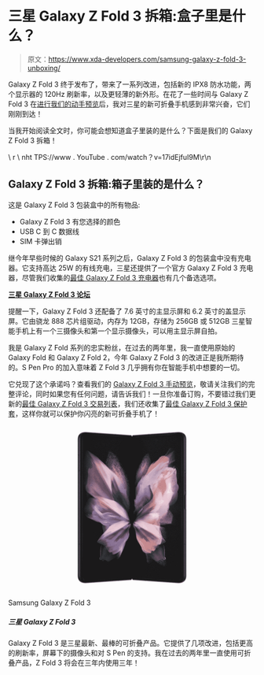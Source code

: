 # 三星 Galaxy Z Fold 3 拆箱:盒子里是什么？

> 原文：<https://www.xda-developers.com/samsung-galaxy-z-fold-3-unboxing/>

Galaxy Z Fold 3 终于发布了，带来了一系列改进，包括新的 IPX8 防水功能，两个显示器的 120Hz 刷新率，以及更轻薄的新外形。在花了一些时间与 Galaxy Z Fold 3 在[进行我们的动手预览](https://www.xda-developers.com/samsung-galaxy-z-fold-3-hands-on/)后，我对三星的新可折叠手机感到非常兴奋，它们刚刚到达！

当我开始阅读全文时，你可能会想知道盒子里装的是什么？下面是我们的 Galaxy Z Fold 3 拆箱！

\ r \ nht TPS://www . YouTube . com/watch？v=17idEjfuI9M\r\n

## Galaxy Z Fold 3 拆箱:箱子里装的是什么？

这是 Galaxy Z Fold 3 包装盒中的所有物品:

*   Galaxy Z Fold 3 有您选择的颜色
*   USB C 到 C 数据线
*   SIM 卡弹出销

继今年早些时候的 Galaxy S21 系列之后，Galaxy Z Fold 3 的包装盒中没有充电器。它支持高达 25W 的有线充电，三星还提供了一个官方 Galaxy Z Fold 3 充电器，尽管我们收集的[最佳 Galaxy Z Fold 3 充电器](https://www.xda-developers.com/best-galaxy-z-fold-3-chargers/)也有几个备选选项。

**[三星 Galaxy Z Fold 3 论坛](https://forum.xda-developers.com/f/samsung-galaxy-z-fold3.12349/)**

提醒一下，Galaxy Z Fold 3 还配备了 7.6 英寸的主显示屏和 6.2 英寸的盖显示屏。它由骁龙 888 芯片组驱动，内存为 12GB，存储为 256GB 或 512GB 三星智能手机上有一个三摄像头和第一个显示摄像头，可以用主显示屏自拍。

我是 Galaxy Z Fold 系列的忠实粉丝，在过去的两年里，我一直使用原始的 Galaxy Fold 和 Galaxy Z Fold 2，今年 Galaxy Z Fold 3 的改进正是我所期待的。S Pen Pro 的加入意味着 Z Fold 3 几乎拥有你在智能手机中想要的一切。

它兑现了这个承诺吗？查看我们的 [Galaxy Z Fold 3 手动预览](https://www.xda-developers.com/samsung-galaxy-z-fold-3-hands-on/)，敬请关注我们的完整评论，同时如果您有任何问题，请告诉我们！一旦你准备订购，不要错过我们更新的[最佳 Galaxy Z Fold 3 交易列表](https://www.xda-developers.com/best-galaxy-z-fold-3-deals/)，我们还收集了[最佳 Galaxy Z Fold 3 保护套](https://www.xda-developers.com/best-samsung-galaxy-z-fold-3-cases/)，这样你就可以保护你闪亮的新可折叠手机了！

 <picture>![The Samsung Galaxy Z Fold 3 is the company's third-gen foldable device, and it works great with Microsoft services.](img/663d85a4cf4c1dd21576c73adab3a36d.png)</picture> 

Samsung Galaxy Z Fold 3

##### 三星 Galaxy Z Fold 3

Galaxy Z Fold 3 是三星最新、最棒的可折叠产品。它提供了几项改进，包括更高的刷新率，屏幕下的摄像头和对 S Pen 的支持。我在过去的两年里一直使用可折叠产品，Z Fold 3 将会在三年内使用三年！